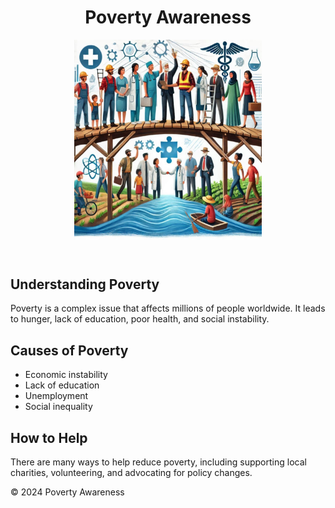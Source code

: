 <html>
<head>
    <meta name="viewport" content="width=device-width, initial-scale=1.0">
</head>
<body>
    <header>
        <h1>Poverty Awareness</h1>
        <img src="project1.jpg" alt="Poverty Awareness" width="300" height="320">
    </header>
    <main>
        <section>
            <h2>Understanding Poverty</h2>
            <p>Poverty is a complex issue that affects millions of people worldwide. It leads to hunger, lack of education, poor health, and social instability.</p>
        </section>
        <section>
            <h2>Causes of Poverty</h2>
            <ul>
                <li>Economic instability</li>
                <li>Lack of education</li>
                <li>Unemployment</li>
                <li>Social inequality</li>
            </ul>
        </section>
        <section>
            <h2>How to Help</h2>
            <p>There are many ways to help reduce poverty, including supporting local charities, volunteering, and advocating for policy changes.</p>
        </section>
    </main>
   <footer>
        <p>&copy; 2024 Poverty Awareness</p>
    </footer>
</body>
</html>


<!---
cezarly/cezarly is a ✨ special ✨ repository because its `README.md` (this file) appears on your GitHub profile.
You can click the Preview link to take a look at your changes.
--->
